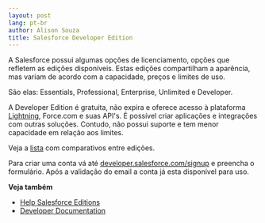 ```yaml
---
layout: post
lang: pt-br
author: Alison Souza
title: Salesforce Developer Edition
---
```


A Salesforce possui algumas opções de licenciamento, opções que refletem as edições disponíveis. Estas edições compartilham a aparência, mas variam de acordo com a capacidade, preços e limites de uso.

São elas: Essentials, Professional, Enterprise, Unlimited e Developer.

A Developer Edition é gratuita, não expira e oferece acesso à plataforma [Lightning](https://developer.salesforce.com/lightning), Force.com e suas API's. É possível criar aplicações e integrações com outras soluções. Contudo, não possui suporte e tem menor capacidade em relação aos limites.

Veja a [lista](https://help.salesforce.com/articleView?id=overview_limits_general.htm&type=5) com comparativos entre edições.

Para criar uma conta vá até [developer.salesforce.com/signup](developer.salesforce.com/signup) e preencha o formulário. Após a validação do email a conta já esta disponível para uso.


**Veja também**
- [Help Salesforce Editions](https://help.salesforce.com/articleView?id=overview_edition.htm&type=0)
- [Developer Documentation](https://developer.salesforce.com/docs/)

 
